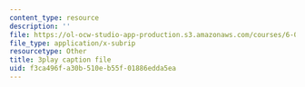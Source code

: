 ```yaml
---
content_type: resource
description: ''
file: https://ol-ocw-studio-app-production.s3.amazonaws.com/courses/6-004-computation-structures-spring-2017/f3ca496fa30b510eb55f01886edda5ea_wP-ODG_e1i0.vtt
file_type: application/x-subrip
resourcetype: Other
title: 3play caption file
uid: f3ca496f-a30b-510e-b55f-01886edda5ea
---
```

